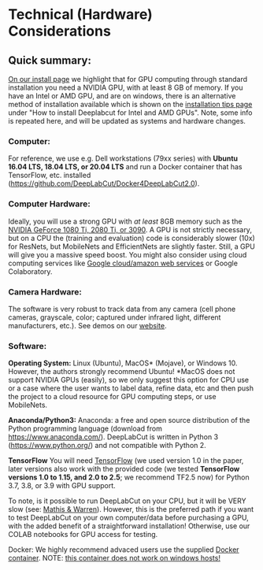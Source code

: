# Technical (Hardware) Considerations

## Quick summary:
[On our install page](tech-considerations-during-install)
we highlight that for GPU computing through standard installation you need a NVIDIA GPU, with at least 8 GB of memory. If you have an Intel or AMD GPU, and are on windows, there is an alternative method of installation available which is shown on the [installation tips page](https://github.com/DeepLabCut/DeepLabCut/blob/master/docs/recipes/installTips.md) under "How to install Deeplabcut for Intel and AMD GPUs". 
Note, some info is repeated here, and will be updated as systems and hardware changes.

### Computer:

For reference, we use e.g. Dell workstations (79xx series) with **Ubuntu 16.04 LTS, 18.04 LTS, or 20.04 LTS** and run a Docker container that has TensorFlow, etc. installed (https://github.com/DeepLabCut/Docker4DeepLabCut2.0).

### Computer Hardware:

Ideally, you will use a strong GPU with *at least* 8GB memory such as the [NVIDIA GeForce 1080 Ti,  2080 Ti, or 3090](https://www.nvidia.com/en-us/shop/geforce/?page=1&limit=9&locale=en-us).  A GPU is not strictly necessary, but on a CPU the (training and evaluation) code is considerably slower (10x) for ResNets, but MobileNets and EfficientNets are slightly faster. Still, a GPU will give you a massive speed boost. You might also consider using cloud computing services like [Google cloud/amazon web services](https://github.com/DeepLabCut/DeepLabCut/issues/47) or Google Colaboratory.

### Camera Hardware:

The software is very robust to track data from any camera (cell phone cameras, grayscale, color; captured under infrared light, different manufacturers, etc.). See demos on our [website](https://www.mousemotorlab.org/deeplabcut/).

### Software:

**Operating System:** Linux (Ubuntu), MacOS* (Mojave), or Windows 10. However, the authors strongly recommend Ubuntu! *MacOS does not support NVIDIA GPUs (easily), so we only suggest this option for CPU use or a case where the user wants to label data, refine data, etc and then push the project to a cloud resource for GPU computing steps, or use MobileNets.

**Anaconda/Python3:** Anaconda: a free and open source distribution of the Python programming language (download from https://www.anaconda.com/). DeepLabCut is written in Python 3 (https://www.python.org/) and not compatible with Python 2.


**TensorFlow** You will need [TensorFlow](https://www.tensorflow.org/) (we used version 1.0 in the paper, later versions also work with the provided code (we tested **TensorFlow versions 1.0 to 1.15, and 2.0 to 2.5**; we recommend TF2.5 now) for Python 3.7, 3.8, or 3.9 with GPU support.

To note, is it possible to run DeepLabCut on your CPU, but it will be VERY slow (see: [Mathis & Warren](https://www.biorxiv.org/content/early/2018/10/30/457242)). However, this is the preferred path if you want to test DeepLabCut on your own computer/data before purchasing a GPU, with the added benefit of a straightforward installation! Otherwise, use our COLAB notebooks for GPU access for testing.

Docker: We highly recommend advaced users use the supplied [Docker container](https://github.com/MMathisLab/Docker4DeepLabCut2.0).
NOTE: [this container does not work on windows hosts!](https://github.com/NVIDIA/nvidia-docker/issues/43)
